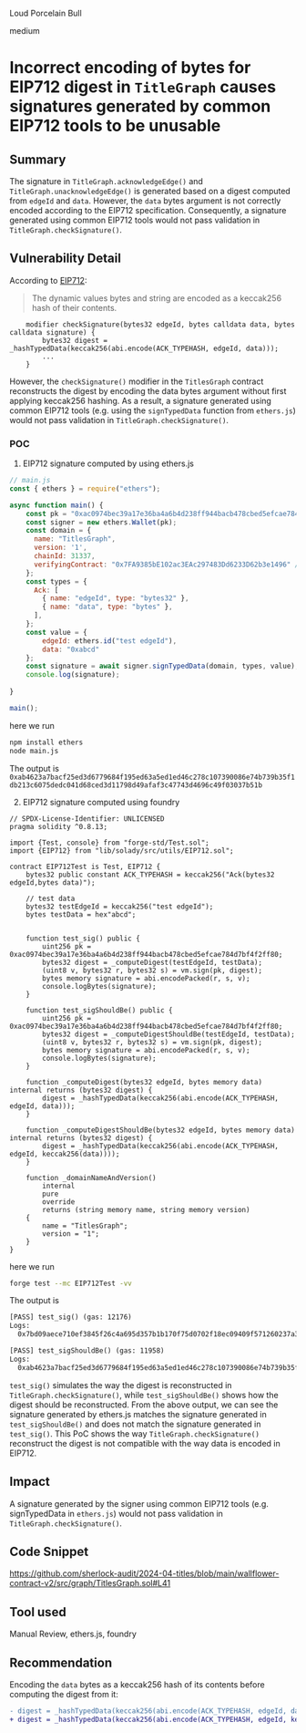 Loud Porcelain Bull

medium

# Incorrect encoding of bytes for EIP712 digest in `TitleGraph` causes signatures generated by common EIP712 tools to be unusable

## Summary

The signature in `﻿TitleGraph.acknowledgeEdge()` and ﻿`TitleGraph.unacknowledgeEdge()` is generated based on a digest computed from ﻿`edgeId` and ﻿`data`. However, the ﻿`data` bytes argument is not correctly encoded according to the EIP712 specification. Consequently, a signature generated using common EIP712 tools would not pass validation in ﻿`TitleGraph.checkSignature()`.

## Vulnerability Detail
According to [EIP712](https://eips.ethereum.org/EIPS/eip-712#definition-of-encodedata):
> The dynamic values bytes and string are encoded as a keccak256 hash of their contents.

```solidity
    modifier checkSignature(bytes32 edgeId, bytes calldata data, bytes calldata signature) {
        bytes32 digest = _hashTypedData(keccak256(abi.encode(ACK_TYPEHASH, edgeId, data)));
        ...
    }
```
However, the `checkSignature()` modifier in the `TitlesGraph` contract reconstructs the digest by encoding the ﻿data bytes argument without first applying keccak256 hashing.
As a result, a signature generated using common EIP712 tools (e.g. using the `signTypedData` function from `ethers.js`) would not pass validation in ﻿`TitleGraph.checkSignature()`.

### POC
1. EIP712 signature computed by using ethers.js
```js
// main.js
const { ethers } = require("ethers");

async function main() {
    const pk = "0xac0974bec39a17e36ba4a6b4d238ff944bacb478cbed5efcae784d7bf4f2ff80";
    const signer = new ethers.Wallet(pk);
    const domain = {
      name: "TitlesGraph",
      version: '1',
      chainId: 31337,
      verifyingContract: "0x7FA9385bE102ac3EAc297483Dd6233D62b3e1496" // should match the address in foundry test
    };
    const types = {
      Ack: [
        { name: "edgeId", type: "bytes32" },
        { name: "data", type: "bytes" },
      ],
    };
    const value = {
        edgeId: ethers.id("test edgeId"),
        data: "0xabcd"
    };
    const signature = await signer.signTypedData(domain, types, value);
    console.log(signature);
    
}

main();
```
here we run 
```bash
npm install ethers
node main.js
```
The output is `0xab4623a7bacf25ed3d6779684f195ed63a5ed1ed46c278c107390086e74b739b35f1db213c6075dedc041d68ced3d11798d49afaf3c47743d4696c49f03037b51b`

2. EIP712 signature computed using foundry
```solidity
// SPDX-License-Identifier: UNLICENSED
pragma solidity ^0.8.13;

import {Test, console} from "forge-std/Test.sol";
import {EIP712} from "lib/solady/src/utils/EIP712.sol";

contract EIP712Test is Test, EIP712 {
    bytes32 public constant ACK_TYPEHASH = keccak256("Ack(bytes32 edgeId,bytes data)");

    // test data
    bytes32 testEdgeId = keccak256("test edgeId");
    bytes testData = hex"abcd";


    function test_sig() public {
        uint256 pk = 0xac0974bec39a17e36ba4a6b4d238ff944bacb478cbed5efcae784d7bf4f2ff80;
        bytes32 digest = _computeDigest(testEdgeId, testData);
        (uint8 v, bytes32 r, bytes32 s) = vm.sign(pk, digest);
        bytes memory signature = abi.encodePacked(r, s, v);
        console.logBytes(signature);
    }

    function test_sigShouldBe() public {
        uint256 pk = 0xac0974bec39a17e36ba4a6b4d238ff944bacb478cbed5efcae784d7bf4f2ff80;
        bytes32 digest = _computeDigestShouldBe(testEdgeId, testData);
        (uint8 v, bytes32 r, bytes32 s) = vm.sign(pk, digest);
        bytes memory signature = abi.encodePacked(r, s, v);
        console.logBytes(signature);
    }

    function _computeDigest(bytes32 edgeId, bytes memory data) internal returns (bytes32 digest) {
        digest = _hashTypedData(keccak256(abi.encode(ACK_TYPEHASH, edgeId, data)));
    }

    function _computeDigestShouldBe(bytes32 edgeId, bytes memory data) internal returns (bytes32 digest) {
        digest = _hashTypedData(keccak256(abi.encode(ACK_TYPEHASH, edgeId, keccak256(data))));
    }

    function _domainNameAndVersion()
        internal
        pure
        override
        returns (string memory name, string memory version)
    {
        name = "TitlesGraph";
        version = "1";
    }
}
```
here we run
```bash
forge test --mc EIP712Test -vv
```
The output is
```txt
[PASS] test_sig() (gas: 12176)
Logs:
  0x7bd09aece710ef3845f26c4a695d357b1b170f75d0702f18ec09409f571260237a38e0fed802f8a9d598d9aed0d7898562c51e09bfa7cf254e5a8a5bc74106561c

[PASS] test_sigShouldBe() (gas: 11958)
Logs:
  0xab4623a7bacf25ed3d6779684f195ed63a5ed1ed46c278c107390086e74b739b35f1db213c6075dedc041d68ced3d11798d49afaf3c47743d4696c49f03037b51b
```

`test_sig()` simulates the way the digest is reconstructed in `TitleGraph.checkSignature()`, while `test_sigShouldBe()` shows how  the digest should be reconstructed.
From the above output, we can see the signature generated by ethers.js matches the signature generated in `test_sigShouldBe()`  and does not match the signature generated in `test_sig()`.
This PoC shows the way `TitleGraph.checkSignature()` reconstruct the digest is not compatible with the way data is encoded in EIP712.

## Impact
A signature generated by the signer using common EIP712 tools (e.g. signTypedData in `ethers.js`) would not pass validation in ﻿`TitleGraph.checkSignature()`.

## Code Snippet
https://github.com/sherlock-audit/2024-04-titles/blob/main/wallflower-contract-v2/src/graph/TitlesGraph.sol#L41

## Tool used

Manual Review, ethers.js, foundry

## Recommendation
Encoding the `data` bytes as a keccak256 hash of its contents before computing the digest from it:
```diff
- digest = _hashTypedData(keccak256(abi.encode(ACK_TYPEHASH, edgeId, data)));
+ digest = _hashTypedData(keccak256(abi.encode(ACK_TYPEHASH, edgeId, keccak256(data))));
```